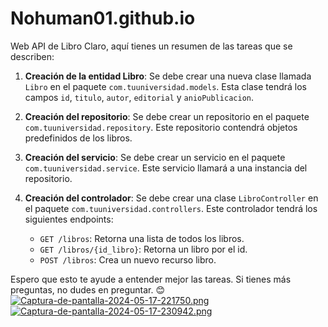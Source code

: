 # Nohuman01.github.io
Web API de Libro
Claro, aquí tienes un resumen de las tareas que se describen:

1. **Creación de la entidad Libro**: Se debe crear una nueva clase llamada `Libro` en el paquete `com.tuuniversidad.models`. Esta clase tendrá los campos `id`, `titulo`, `autor`, `editorial` y `anioPublicacion`.

2. **Creación del repositorio**: Se debe crear un repositorio en el paquete `com.tuuniversidad.repository`. Este repositorio contendrá objetos predefinidos de los libros.

3. **Creación del servicio**: Se debe crear un servicio en el paquete `com.tuuniversidad.service`. Este servicio llamará a una instancia del repositorio.

4. **Creación del controlador**: Se debe crear una clase `LibroController` en el paquete `com.tuuniversidad.controllers`. Este controlador tendrá los siguientes endpoints:
    - `GET /libros`: Retorna una lista de todos los libros.
    - `GET /libros/{id_libro}`: Retorna un libro por el id.
    - `POST /libros`: Crea un nuevo recurso libro.

Espero que esto te ayude a entender mejor las tareas. Si tienes más preguntas, no dudes en preguntar. 😊
[![Captura-de-pantalla-2024-05-17-221750.png](https://i.postimg.cc/ZqThd1n1/Captura-de-pantalla-2024-05-17-221750.png)](https://postimg.cc/5XkGcKw3)
[![Captura-de-pantalla-2024-05-17-230942.png](https://i.postimg.cc/D0YM8MH3/Captura-de-pantalla-2024-05-17-230942.png)](https://postimg.cc/LgLTWNmx) 

